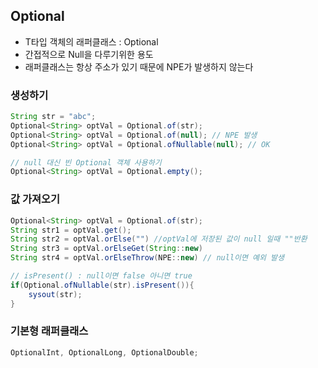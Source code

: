 ## Optional

- T타입 객체의 래퍼클래스 : Optional<T>
- 간접적으로 Null을 다루기위한 용도
- 래퍼클래스는 항상 주소가 있기 때문에 NPE가 발생하지 않는다

### 생성하기
```java
String str = "abc";
Optional<String> optVal = Optional.of(str);
Optional<String> optVal = Optional.of(null); // NPE 발생
Optional<String> optVal = Optional.ofNullable(null); // OK

// null 대신 빈 Optional 객체 사용하기
Optional<String> optVal = Optional.empty();
```

### 값 가져오기
```java
Optional<String> optVal = Optional.of(str);
String str1 = optVal.get();
String str2 = optVal.orElse("") //optVal에 저장된 값이 null 일때 ""반환
String str3 = optVal.orElseGet(String::new) 
String str4 = optVal.orElseThrow(NPE::new) // null이면 예외 발생

// isPresent() : null이면 false 아니면 true
if(Optional.ofNullable(str).isPresent()){
    sysout(str);
}
```

### 기본형 래퍼클래스
```java
OptionalInt, OptionalLong, OptionalDouble;
```